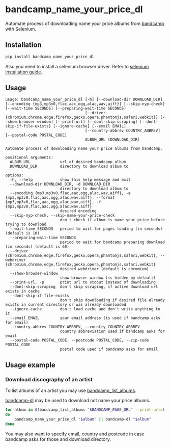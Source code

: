 # bandcamp_name_your_price_dl

Automate process of downloading name your price albums from [bandcamp](bandcamp.com) with Selenium.

## Installation

```sh
pip install bandcamp_name_your_price_dl
```

Also you need to install a selenium browser driver. Refer to [selenium installation guide](https://selenium-python.readthedocs.io/installation.html#drivers).

## Usage

```text
usage: bandcamp_name_your_price_dl [-h] [--download-dir DOWNLOAD_DIR] [--encoding {mp3,mp3v0,flac,aac,ogg,alac,wav,aiff}] [--skip-nyp-check] [--wait-time SECONDS] [--preparing-wait-time SECONDS]
                                   [--driver {chromium,chrome,edge,firefox,gecko,opera,phantomjs,safari,webkit}] [--show-browser-window] [--print-url] [--dont-skip-scraping] [--dont-skip-if-file-exists] [--ignore-cache] [--email EMAIL]
                                   [--country-abbrev COUNTRY_ABBREV] [--postal-code POSTAL_CODE]
                                   ALBUM_URL [DOWNLOAD_DIR]

Automate process of downloading name your price albums from bandcamp.

positional arguments:
  ALBUM_URL             url of desired bandcamp album
  DOWNLOAD_DIR          directory to download album to

options:
  -h, --help            show this help message and exit
  --download-dir DOWNLOAD_DIR, -d DOWNLOAD_DIR
                        directory to download album to
  --encoding {mp3,mp3v0,flac,aac,ogg,alac,wav,aiff}, -e {mp3,mp3v0,flac,aac,ogg,alac,wav,aiff}, --format {mp3,mp3v0,flac,aac,ogg,alac,wav,aiff}, -f {mp3,mp3v0,flac,aac,ogg,alac,wav,aiff}
                        desired encoding
  --skip-nyp-check, --skip-name-your-price-check
                        don't check if album is name your price before trying to download
  --wait-time SECONDS   period to wait for pages loading (in seconds) (default is 10)
  --preparing-wait-time SECONDS
                        period to wait for bandcamp preparing download (in seconds) (default is 60)
  --driver {chromium,chrome,edge,firefox,gecko,opera,phantomjs,safari,webkit}, --webdriver {chromium,chrome,edge,firefox,gecko,opera,phantomjs,safari,webkit}
                        desired webdriver (default is chromium)
  --show-browser-window
                        show browser window (is hidden by default)
  --print-url, -p       print url to stdout instead of downloading
  --dont-skip-scraping  don't skip scraping, if active download url exists in cache
  --dont-skip-if-file-exists
                        don't skip downloading if desired file already exists in current directory or was already downloaded
  --ignore-cache        don't load cache and don't write anything to it
  --email EMAIL         your email address (is used if bandcamp asks for email)
  --country-abbrev COUNTRY_ABBREV, --country COUNTRY_ABBREV
                        country abbreviation used if bandcamp asks for email
  --postal-code POSTAL_CODE, --postcode POSTAL_CODE, --zip-code POSTAL_CODE
                        postal code used if bandcamp asks for email
```

## Usage example

### Download discography of an artist

To list albums of an artist you may use [bandcamp_list_albums](https://github.com/Layerex/bandcamp_list_albums).

[bandcamp-dl](https://github.com/iheanyi/bandcamp-dl) may be used to download not name your price albums.

```bash
for album in $(bandcamp_list_albums "$BANDCAMP_PAGE_URL" --print-urls)
do
    bandcamp_name_your_price_dl "$album" || bandcamp-dl "$album"
done
```

You may also want to specify email, country and postcode in case bandcamp asks for those and download directory.
